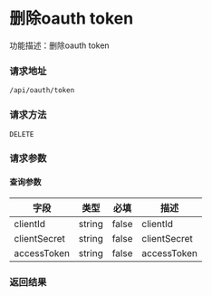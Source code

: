 # 删除oauth token
功能描述：删除oauth token

### 请求地址
```
/api/oauth/token
```

### 请求方法
`DELETE`
### 请求参数

#### 查询参数

| 字段 | 类型 | 必填 | 描述 |
| -------- | -------- | -------- | -------- |
| clientId     | string   | false       | clientId |
| clientSecret     | string   | false       | clientSecret |
| accessToken     | string   | false       | accessToken |



### 返回结果

